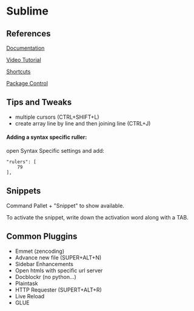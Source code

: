 # Sublime

## References

[Documentation](http://www.sublimetext.com/docs/2/)

[Video Tutorial](https://code.tutsplus.com/courses/perfect-workflow-in-sublime-text-2)

[Shortcuts](http://docs.sublimetext.info/en/latest/reference/keyboard_shortcuts_win.html)

[Package Control](https://packagecontrol.io/)


## Tips and Tweaks

* multiple cursors (CTRL+SHIFT+L)
* create array line by line and then joining line (CTRL+J)

#### Adding a syntax specific ruller:

open Syntax Specific settings and add:

	"rulers": [
		79
	],

 
## Snippets

Command Pallet + "Snippet" to show available.

To activate the snippet, write down the activation word along with a TAB.

## Common Pluggins

* Emmet (zencoding)
* Advance new file (SUPER+ALT+N)
* Sidebar Enhancements
 * Open htmls with specific url server
* Docblockr (no python...)
* Plaintask
* HTTP Requester (SUPERT+ALT+R)
* Live Reload
* GLUE

 

